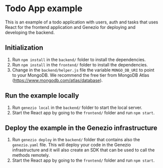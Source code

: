 # Todo App example

This is an example of a todo application with users, auth and tasks that uses React for the frontend application and Genezio for deploying and developing the backend.

## Initialization

1. Run `npm install` in the `backend/` folder to install the dependencies.
2. Run `npm install` in the `frontend/` folder to install the dependencies.
3. Change in the `backend/helper.js` file the variable `MONGO_DB_URI` to point to your MongoDB. We recommend the free tier from MongoDB Atlas (https://www.mongodb.com/atlas/database).

## Run the example locally

1. Run `genezio local` in the `backend/` folder to start the local server.
2. Start the React app by going to the `frontend/` folder and run `npm start`.

## Deploy the example in the Genezio infrastructure

1. Run `genezio deploy` in the `backend/` folder that contains also the `genezio.yaml` file. This will deploy your code in the Genezio infrastructure and it will also create an SDK that can be used to call the methods remotely.
2. Start the React app by going to the `frontend/` folder and run `npm start`.
